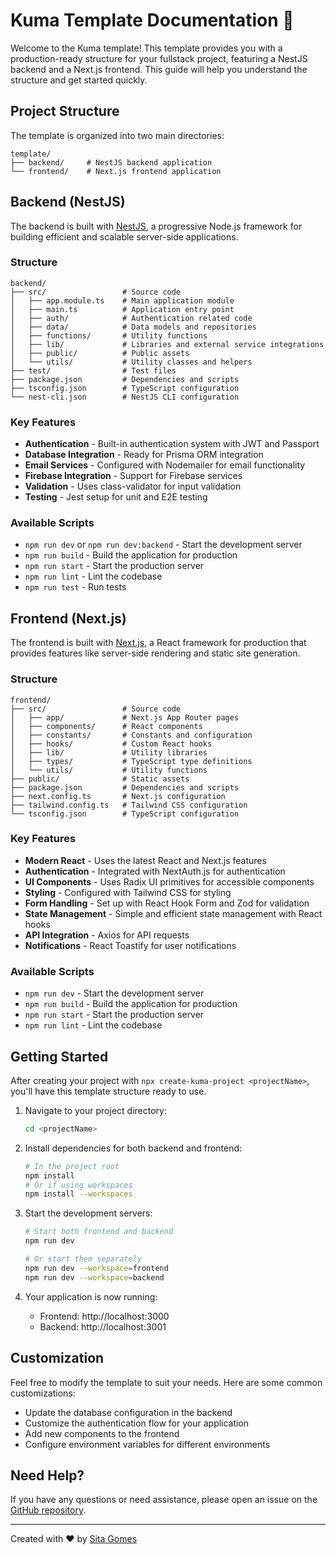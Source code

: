 # Kuma Template Documentation 🐻

Welcome to the Kuma template! This template provides you with a production-ready structure for your fullstack project, featuring a NestJS backend and a Next.js frontend. This guide will help you understand the structure and get started quickly.

## Project Structure

The template is organized into two main directories:

```
template/
├── backend/     # NestJS backend application
└── frontend/    # Next.js frontend application
```

## Backend (NestJS)

The backend is built with [NestJS](https://nestjs.com/), a progressive Node.js framework for building efficient and scalable server-side applications.

### Structure

```
backend/
├── src/                 # Source code
│   ├── app.module.ts    # Main application module
│   ├── main.ts          # Application entry point
│   ├── auth/            # Authentication related code
│   ├── data/            # Data models and repositories
│   ├── functions/       # Utility functions
│   ├── lib/             # Libraries and external service integrations
│   ├── public/          # Public assets
│   └── utils/           # Utility classes and helpers
├── test/                # Test files
├── package.json         # Dependencies and scripts
├── tsconfig.json        # TypeScript configuration
└── nest-cli.json        # NestJS CLI configuration
```

### Key Features

- **Authentication** - Built-in authentication system with JWT and Passport
- **Database Integration** - Ready for Prisma ORM integration
- **Email Services** - Configured with Nodemailer for email functionality
- **Firebase Integration** - Support for Firebase services
- **Validation** - Uses class-validator for input validation
- **Testing** - Jest setup for unit and E2E testing

### Available Scripts

- `npm run dev` or `npm run dev:backend` - Start the development server
- `npm run build` - Build the application for production
- `npm run start` - Start the production server
- `npm run lint` - Lint the codebase
- `npm run test` - Run tests

## Frontend (Next.js)

The frontend is built with [Next.js](https://nextjs.org/), a React framework for production that provides features like server-side rendering and static site generation.

### Structure

```
frontend/
├── src/                 # Source code
│   ├── app/             # Next.js App Router pages
│   ├── components/      # React components
│   ├── constants/       # Constants and configuration
│   ├── hooks/           # Custom React hooks
│   ├── lib/             # Utility libraries
│   ├── types/           # TypeScript type definitions
│   └── utils/           # Utility functions
├── public/              # Static assets
├── package.json         # Dependencies and scripts
├── next.config.ts       # Next.js configuration
├── tailwind.config.ts   # Tailwind CSS configuration
└── tsconfig.json        # TypeScript configuration
```

### Key Features

- **Modern React** - Uses the latest React and Next.js features
- **Authentication** - Integrated with NextAuth.js for authentication
- **UI Components** - Uses Radix UI primitives for accessible components
- **Styling** - Configured with Tailwind CSS for styling
- **Form Handling** - Set up with React Hook Form and Zod for validation
- **State Management** - Simple and efficient state management with React hooks
- **API Integration** - Axios for API requests
- **Notifications** - React Toastify for user notifications

### Available Scripts

- `npm run dev` - Start the development server
- `npm run build` - Build the application for production
- `npm run start` - Start the production server
- `npm run lint` - Lint the codebase

## Getting Started

After creating your project with `npx create-kuma-project <projectName>`, you'll have this template structure ready to use.

1. Navigate to your project directory:

   ```bash
   cd <projectName>
   ```

2. Install dependencies for both backend and frontend:

   ```bash
   # In the project root
   npm install
   # Or if using workspaces
   npm install --workspaces
   ```

3. Start the development servers:

   ```bash
   # Start both frontend and backend
   npm run dev

   # Or start them separately
   npm run dev --workspace=frontend
   npm run dev --workspace=backend
   ```

4. Your application is now running:
   - Frontend: http://localhost:3000
   - Backend: http://localhost:3001

## Customization

Feel free to modify the template to suit your needs. Here are some common customizations:

- Update the database configuration in the backend
- Customize the authentication flow for your application
- Add new components to the frontend
- Configure environment variables for different environments

## Need Help?

If you have any questions or need assistance, please open an issue on the [GitHub repository](https://github.com/sitagomes/create-kuma-app).

---

Created with ♥ by [Sita Gomes](https://www.github.com/sitagomes)
